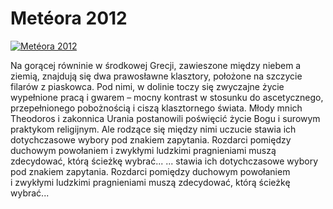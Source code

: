 Metéora 2012 
=============
[![Metéora 2012 ](http://vidos.pl/images/player.gif)](http://vidos.pl/metora-2012)

 Na gorącej równinie w środkowej Grecji, zawieszone między niebem a ziemią, znajdują się dwa prawosławne klasztory, położone na szczycie filarów z piaskowca. Pod nimi, w dolinie toczy się zwyczajne życie wypełnione pracą i gwarem – mocny kontrast w stosunku do ascetycznego, przepełnionego pobożnością i ciszą klasztornego świata. Młody mnich Theodoros i zakonnica Urania postanowili poświęcić życie Bogu i surowym praktykom religijnym. Ale rodzące się między nimi uczucie stawia ich dotychczasowe wybory pod znakiem zapytania. Rozdarci pomiędzy duchowym powołaniem i zwykłymi ludzkimi pragnieniami muszą zdecydować, którą ścieżkę wybrać...  ... stawia ich dotychczasowe wybory pod znakiem zapytania. Rozdarci pomiędzy duchowym powołaniem i zwykłymi ludzkimi pragnieniami muszą zdecydować, którą ścieżkę wybrać...
